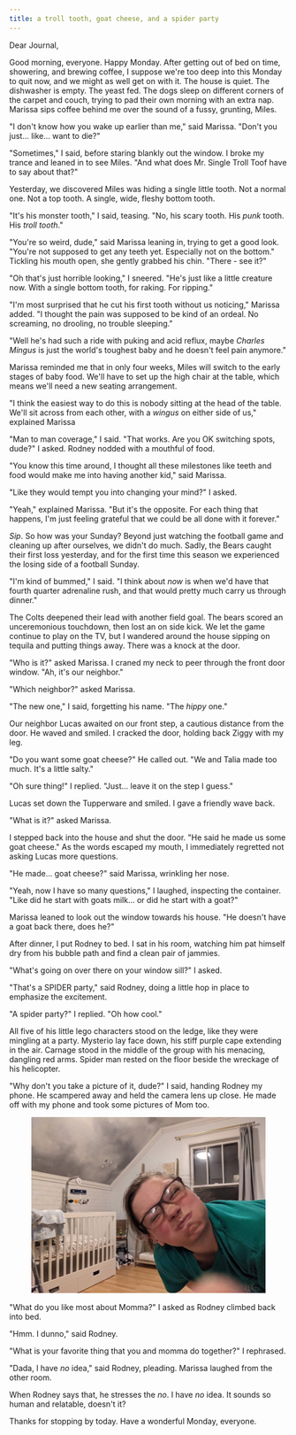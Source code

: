 ```yaml
---
title: a troll tooth, goat cheese, and a spider party
---
```


Dear Journal,

Good morning, everyone.  Happy Monday.  After getting out of bed on
time, showering, and brewing coffee, I suppose we're too deep into
this Monday to quit now, and we might as well get on with it.  The
house is quiet.  The dishwasher is empty.  The yeast fed.  The dogs
sleep on different corners of the carpet and couch, trying to pad
their own morning with an extra nap.  Marissa sips coffee behind me
over the sound of a fussy, grunting, Miles.

"I don't know how you wake up earlier than me," said Marissa.  "Don't
you just... like... want to die?"

"Sometimes," I said, before staring blankly out the window.  I broke
my trance and leaned in to see Miles.  "And what does Mr. Single Troll
Toof have to say about that?"

Yesterday, we discovered Miles was hiding a single little tooth.  Not
a normal one.  Not a top tooth.  A single, wide, fleshy bottom tooth.

"It's his monster tooth," I said, teasing.  "No, his scary tooth.  His
_punk_ tooth.  His _troll tooth_."

"You're so weird, dude," said Marissa leaning in, trying to get a good
look.  "You're not supposed to get any teeth yet.  Especially not on
the bottom."  Tickling his mouth open, she gently grabbed his chin.
"There - see it?"

"Oh that's just horrible looking," I sneered.  "He's just like a
little creature now.  With a single bottom tooth, for raking.  For
ripping."

"I'm most surprised that he cut his first tooth without us noticing,"
Marissa added.  "I thought the pain was supposed to be kind of an
ordeal.  No screaming, no drooling, no trouble sleeping."

"Well he's had such a ride with puking and acid reflux, maybe _Charles
Mingus_ is just the world's toughest baby and he doesn't feel pain
anymore."

Marissa reminded me that in only four weeks, Miles will switch to the
early stages of baby food.  We'll have to set up the high chair at the
table, which means we'll need a new seating arrangement.

"I think the easiest way to do this is nobody sitting at the head of
the table.  We'll sit across from each other, with a _wingus_ on
either side of us," explained Marissa

"Man to man coverage," I said.  "That works.  Are you OK switching
spots, dude?" I asked.  Rodney nodded with a mouthful of food.

"You know this time around, I thought all these milestones like teeth
and food would make me into having another kid," said Marissa.

"Like they would tempt you into changing your mind?" I asked.

"Yeah," explained Marissa.  "But it's the opposite.  For each thing
that happens, I'm just feeling grateful that we could be all done with
it forever."

_Sip_.  So how was your Sunday?  Beyond just watching the football
game and cleaning up after ourselves, we didn't do much.  Sadly, the
Bears caught their first loss yesterday, and for the first time this
season we experienced the losing side of a football Sunday.

"I'm kind of bummed," I said.  "I think about _now_ is when we'd have
that fourth quarter adrenaline rush, and that would pretty much carry
us through dinner."

The Colts deepened their lead with another field goal.  The bears
scored an unceremonious touchdown, then lost an on side kick.  We let
the game continue to play on the TV, but I wandered around the house
sipping on tequila and putting things away.  There was a knock at the
door.

"Who is it?" asked Marissa.  I craned my neck to peer through the
front door window.  "Ah, it's our neighbor."

"Which neighbor?" asked Marissa.

"The new one," I said, forgetting his name.  "The _hippy_ one."

Our neighbor Lucas awaited on our front step, a cautious distance from
the door.  He waved and smiled.  I cracked the door, holding back
Ziggy with my leg.

"Do you want some goat cheese?" He called out.  "We and Talia made too
much.  It's a little salty."

"Oh sure thing!" I replied.  "Just... leave it on the step I guess."

Lucas set down the Tupperware and smiled.  I gave a friendly wave
back.

"What is it?" asked Marissa.

I stepped back into the house and shut the door.  "He said he made us
some goat cheese."  As the words escaped my mouth, I immediately
regretted not asking Lucas more questions.

"He made... goat cheese?" said Marissa, wrinkling her nose.

"Yeah, now I have so many questions," I laughed, inspecting the
container.  "Like did he start with goats milk... or did he start with
a goat?"

Marissa leaned to look out the window towards his house.  "He doesn't
have a goat back there, does he?"

After dinner, I put Rodney to bed.  I sat in his room, watching him
pat himself dry from his bubble path and find a clean pair of jammies.

"What's going on over there on your window sill?" I asked.

"That's a SPIDER party," said Rodney, doing a little hop in place to
emphasize the excitement.

"A spider party?" I replied.  "Oh how cool."

All five of his little lego characters stood on the ledge, like they
were mingling at a party.  Mysterio lay face down, his stiff purple
cape extending in the air.  Carnage stood in the middle of the group
with his menacing, dangling red arms.  Spider man rested on the floor
beside the wreckage of his helicopter.

"Why don't you take a picture of it, dude?" I said, handing Rodney my
phone.  He scampered away and held the camera lens up close.  He made
off with my phone and took some pictures of Mom too.

<figure>
  <a href="/images/2020-10-05-mom.jpg">
    <img alt="2020 10 05 mom" src="/images/2020-10-05-mom.jpg"/>
  </a>
</figure>

"What do you like most about Momma?" I asked as Rodney climbed back
into bed.

"Hmm.  I dunno," said Rodney.

"What is your favorite thing that you and momma do together?" I
rephrased.

"Dada, I have _no_ idea," said Rodney, pleading.  Marissa laughed from
the other room.

When Rodney says that, he stresses the _no_.  I have _no_ idea.  It
sounds so human and relatable, doesn't it?

Thanks for stopping by today.  Have a wonderful Monday, everyone.

